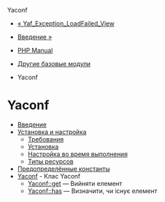 Yaconf

-   [« Yaf\_Exception\_LoadFailed\_View](class.yaf-exception-loadfailed-view.html)
    
-   [Введение »](intro.yaconf.html)
    
-   [PHP Manual](index.html)
    
-   [Другие базовые модули](refs.basic.other.html)
    
-   Yaconf
    

# Yaconf

-   [Введение](intro.yaconf.html)
-   [Установка и настройка](yaconf.setup.html)
    -   [Требования](yaconf.requirements.html)
    -   [Установка](yaconf.installation.html)
    -   [Настройка во время выполнения](yaconf.configuration.html)
    -   [Типы ресурсов](yaconf.resources.html)
-   [Предопределённые константы](yaconf.constants.html)
-   [Yaconf](class.yaconf.html) - Клас Yaconf
    -   [Yaconf::get](yaconf.get.html) — Вийняти елемент
    -   [Yaconf::has](yaconf.has.html) — Визначити, чи існує елемент